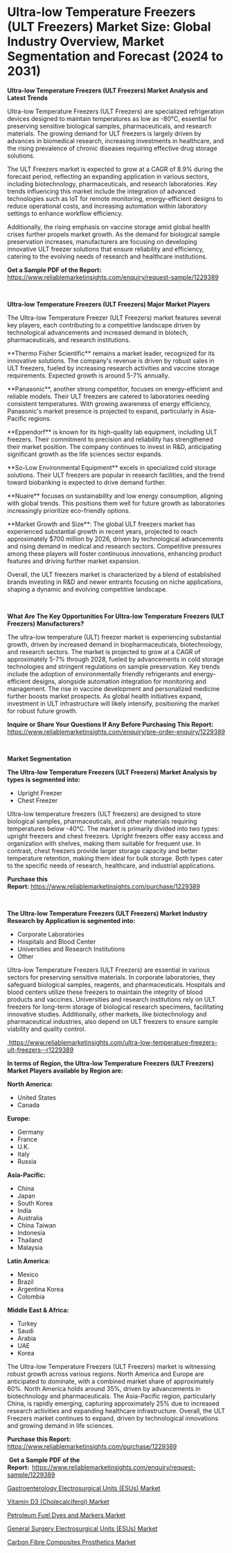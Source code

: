 <p><h1>Ultra-low Temperature Freezers (ULT Freezers) Market Size: Global Industry Overview, Market Segmentation and Forecast (2024 to 2031)</h1></p><p><strong>Ultra-low Temperature Freezers (ULT Freezers) Market Analysis and Latest Trends</strong></p>
<p><p>Ultra-low Temperature Freezers (ULT Freezers) are specialized refrigeration devices designed to maintain temperatures as low as -80°C, essential for preserving sensitive biological samples, pharmaceuticals, and research materials. The growing demand for ULT freezers is largely driven by advances in biomedical research, increasing investments in healthcare, and the rising prevalence of chronic diseases requiring effective drug storage solutions. </p><p>The ULT Freezers market is expected to grow at a CAGR of 8.9% during the forecast period, reflecting an expanding application in various sectors, including biotechnology, pharmaceuticals, and research laboratories. Key trends influencing this market include the integration of advanced technologies such as IoT for remote monitoring, energy-efficient designs to reduce operational costs, and increasing automation within laboratory settings to enhance workflow efficiency. </p><p>Additionally, the rising emphasis on vaccine storage amid global health crises further propels market growth. As the demand for biological sample preservation increases, manufacturers are focusing on developing innovative ULT freezer solutions that ensure reliability and efficiency, catering to the evolving needs of research and healthcare institutions.</p></p>
<p><strong>Get a Sample PDF of the Report:&nbsp;</strong> <a href="https://www.reliablemarketinsights.com/enquiry/request-sample/1229389?utm_campaign=1685&utm_medium=2&utm_source=Github&utm_content=ia&utm_term=15102024&utm_id=ultra-low-temperature-freezers-ult-freezers">https://www.reliablemarketinsights.com/enquiry/request-sample/1229389</a></p>
<p>&nbsp;</p>
<p><strong>Ultra-low Temperature Freezers (ULT Freezers) Major Market Players</strong></p>
<p><p>The Ultra-low Temperature Freezer (ULT Freezers) market features several key players, each contributing to a competitive landscape driven by technological advancements and increased demand in biotech, pharmaceuticals, and research institutions.</p><p>**Thermo Fisher Scientific** remains a market leader, recognized for its innovative solutions. The company's revenue is driven by robust sales in ULT freezers, fueled by increasing research activities and vaccine storage requirements. Expected growth is around 5-7% annually.</p><p>**Panasonic**, another strong competitor, focuses on energy-efficient and reliable models. Their ULT freezers are catered to laboratories needing consistent temperatures. With growing awareness of energy efficiency, Panasonic's market presence is projected to expand, particularly in Asia-Pacific regions.</p><p>**Eppendorf** is known for its high-quality lab equipment, including ULT freezers. Their commitment to precision and reliability has strengthened their market position. The company continues to invest in R&D, anticipating significant growth as the life sciences sector expands.</p><p>**So-Low Environmental Equipment** excels in specialized cold storage solutions. Their ULT freezers are popular in research facilities, and the trend toward biobanking is expected to drive demand further.</p><p>**Nuaire** focuses on sustainability and low energy consumption, aligning with global trends. This positions them well for future growth as laboratories increasingly prioritize eco-friendly options.</p><p>**Market Growth and Size**: The global ULT freezers market has experienced substantial growth in recent years, projected to reach approximately $700 million by 2026, driven by technological advancements and rising demand in medical and research sectors. Competitive pressures among these players will foster continuous innovations, enhancing product features and driving further market expansion. </p><p>Overall, the ULT freezers market is characterized by a blend of established brands investing in R&D and newer entrants focusing on niche applications, shaping a dynamic and evolving competitive landscape.</p></p>
<p>&nbsp;</p>
<p><strong>What Are The Key Opportunities For Ultra-low Temperature Freezers (ULT Freezers) Manufacturers?</strong></p>
<p><p>The ultra-low temperature (ULT) freezer market is experiencing substantial growth, driven by increased demand in biopharmaceuticals, biotechnology, and research sectors. The market is projected to grow at a CAGR of approximately 5-7% through 2028, fueled by advancements in cold storage technologies and stringent regulations on sample preservation. Key trends include the adoption of environmentally friendly refrigerants and energy-efficient designs, alongside automation integration for monitoring and management. The rise in vaccine development and personalized medicine further boosts market prospects. As global health initiatives expand, investment in ULT infrastructure will likely intensify, positioning the market for robust future growth.</p></p>
<p><strong>Inquire or Share Your Questions If Any Before Purchasing This Report:</strong> <a href="https://www.reliablemarketinsights.com/enquiry/pre-order-enquiry/1229389?utm_campaign=1685&utm_medium=2&utm_source=Github&utm_content=ia&utm_term=15102024&utm_id=ultra-low-temperature-freezers-ult-freezers">https://www.reliablemarketinsights.com/enquiry/pre-order-enquiry/1229389</a></p>
<p>&nbsp;</p>
<p><strong>Market Segmentation</strong></p>
<p><strong>The Ultra-low Temperature Freezers (ULT Freezers) Market Analysis by types is segmented into:</strong></p>
<p><ul><li>Upright Freezer</li><li>Chest Freezer</li></ul></p>
<p><p>Ultra-low temperature freezers (ULT freezers) are designed to store biological samples, pharmaceuticals, and other materials requiring temperatures below -40°C. The market is primarily divided into two types: upright freezers and chest freezers. Upright freezers offer easy access and organization with shelves, making them suitable for frequent use. In contrast, chest freezers provide larger storage capacity and better temperature retention, making them ideal for bulk storage. Both types cater to the specific needs of research, healthcare, and industrial applications.</p></p>
<p><strong>Purchase this Report:&nbsp;</strong><a href="https://www.reliablemarketinsights.com/purchase/1229389?utm_campaign=1685&utm_medium=2&utm_source=Github&utm_content=ia&utm_term=15102024&utm_id=ultra-low-temperature-freezers-ult-freezers">https://www.reliablemarketinsights.com/purchase/1229389</a></p>
<p>&nbsp;</p>
<p><strong>The Ultra-low Temperature Freezers (ULT Freezers) Market Industry Research by Application is segmented into:</strong></p>
<p><ul><li>Corporate Laboratories</li><li>Hospitals and Blood Center</li><li>Universities and Research Institutions</li><li>Other</li></ul></p>
<p><p>Ultra-low Temperature Freezers (ULT Freezers) are essential in various sectors for preserving sensitive materials. In corporate laboratories, they safeguard biological samples, reagents, and pharmaceuticals. Hospitals and blood centers utilize these freezers to maintain the integrity of blood products and vaccines. Universities and research institutions rely on ULT freezers for long-term storage of biological research specimens, facilitating innovative studies. Additionally, other markets, like biotechnology and pharmaceutical industries, also depend on ULT freezers to ensure sample viability and quality control.</p></p>
<p><a href="https://www.reliablemarketinsights.com/ultra-low-temperature-freezers-ult-freezers--r1229389?utm_campaign=1685&utm_medium=2&utm_source=Github&utm_content=ia&utm_term=15102024&utm_id=ultra-low-temperature-freezers-ult-freezers">&nbsp;https://www.reliablemarketinsights.com/ultra-low-temperature-freezers-ult-freezers--r1229389</a></p>
<p><strong>In terms of Region, the Ultra-low Temperature Freezers (ULT Freezers) Market Players available by Region are:</strong></p>
<p>
    <p> <strong> North America: </strong>
        <ul>
            <li>United States</li>
            <li>Canada</li>
        </ul>
        </p> 
    <p> <strong> Europe: </strong>
        <ul>
            <li>Germany</li>
            <li>France</li>
            <li>U.K.</li>
            <li>Italy</li>
            <li>Russia</li>
        </ul>
        </p> 
    <p> <strong> Asia-Pacific: </strong>
        <ul>
            <li>China</li>
            <li>Japan</li>
            <li>South Korea</li>
            <li>India</li>
            <li>Australia</li>
            <li>China Taiwan</li>
            <li>Indonesia</li>
            <li>Thailand</li>
            <li>Malaysia</li>
        </ul>
        </p> 
    <p> <strong> Latin America: </strong>
        <ul>
            <li>Mexico</li>
            <li>Brazil</li>
            <li>Argentina Korea</li>
            <li>Colombia</li>
        </ul>
        </p> 
    <p> <strong> Middle East & Africa: </strong>
        <ul>
            <li>Turkey</li>
            <li>Saudi</li>
            <li>Arabia</li>
            <li>UAE</li>
            <li>Korea</li>
        </ul>
    </p>
    </p>
<p><p>The Ultra-low Temperature Freezers (ULT Freezers) market is witnessing robust growth across various regions. North America and Europe are anticipated to dominate, with a combined market share of approximately 60%. North America holds around 35%, driven by advancements in biotechnology and pharmaceuticals. The Asia-Pacific region, particularly China, is rapidly emerging, capturing approximately 25% due to increased research activities and expanding healthcare infrastructure. Overall, the ULT Freezers market continues to expand, driven by technological innovations and growing demand in life sciences.</p></p>
<p><strong>Purchase this Report: </strong><a href="https://www.reliablemarketinsights.com/purchase/1229389?utm_campaign=1685&utm_medium=2&utm_source=Github&utm_content=ia&utm_term=15102024&utm_id=ultra-low-temperature-freezers-ult-freezers">https://www.reliablemarketinsights.com/purchase/1229389</a></p>
<p>&nbsp;<strong>Get a Sample PDF of the Report:&nbsp;&nbsp;</strong><a href="https://www.reliablemarketinsights.com/enquiry/request-sample/1229389?utm_campaign=1685&utm_medium=2&utm_source=Github&utm_content=ia&utm_term=15102024&utm_id=ultra-low-temperature-freezers-ult-freezers">https://www.reliablemarketinsights.com/enquiry/request-sample/1229389</a></p>
<p><strong></strong></p>
<p><p><a href="https://www.linkedin.com/pulse/gastroenterology-electrosurgical-units-esus-market-velocity-75-tgt1f?trk=public_post_embed_feed-article-content&utm_campaign=1685&utm_medium=2&utm_source=Github&utm_content=ia&utm_term=15102024&utm_id=ultra-low-temperature-freezers-ult-freezers">Gastroenterology Electrosurgical Units (ESUs) Market</a></p><p><a href="https://github.com/NargisHussain432/Market-Research-Report-List-1/blob/main/vitamin-d3-cholecalciferol-market.md?utm_campaign=1685&utm_medium=2&utm_source=Github&utm_content=ia&utm_term=15102024&utm_id=ultra-low-temperature-freezers-ult-freezers">Vitamin D3 (Cholecalciferol) Market</a></p><p><a href="https://www.linkedin.com/pulse/navigating-global-petroleum-fuel-dyes-markers-market-from-trends-bi3xf?trk=public_post_embed_feed-article-content&utm_campaign=1685&utm_medium=2&utm_source=Github&utm_content=ia&utm_term=15102024&utm_id=ultra-low-temperature-freezers-ult-freezers">Petroleum Fuel Dyes and Markers Market</a></p><p><a href="https://www.linkedin.com/pulse/evaluating-global-general-surgery-electrosurgical-units-esus-v3ecf?trk=public_post_embed_feed-article-content&utm_campaign=1685&utm_medium=2&utm_source=Github&utm_content=ia&utm_term=15102024&utm_id=ultra-low-temperature-freezers-ult-freezers">General Surgery Electrosurgical Units (ESUs) Market</a></p><p><a href="https://www.linkedin.com/pulse/carbon-fibre-composites-prosthetics-market-essentials-key-players-amtbf?trk=public_post_embed_feed-article-content&utm_campaign=1685&utm_medium=2&utm_source=Github&utm_content=ia&utm_term=15102024&utm_id=ultra-low-temperature-freezers-ult-freezers">Carbon Fibre Composites Prosthetics Market</a></p></p>